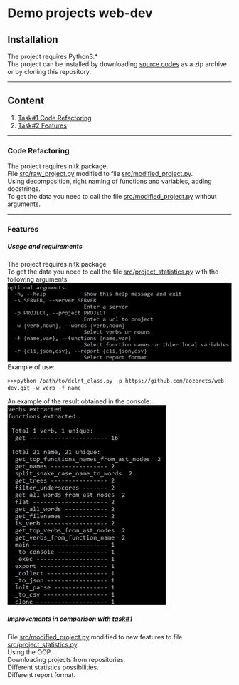 # Demo projects web-dev
## Installation
The project requires Python3.*<br>
The project can be installed by downloading [source codes](https://github.com/aozerets/web-dev/releases/) 
as a zip archive or by cloning this repository.
***
## Content
1. [Task#1 Code Refactoring](#code-refactoring-)
2. [Task#2 Features](#features-)
***
### Code Refactoring <br>
The project requires nltk package.<br>
File [src/raw_project.py](src/raw_project.py) modified to file [src/modified_project.py](src/modified_project.py).<br>
Using decomposition, right naming of functions and variables, adding docstrings.<br>
To get the data you need to call the file [src/modified_project.py](src/modified_project.py) without arguments.
***
### Features <br>
##### Usage and requirements
The project requires nltk package<br>
To get the data you need to call the file [src/project_statistics.py](src/project_statistics.py) with the following arguments:<br>
![usage](https://github.com/aozerets/web-dev/blob/master/options.jpg)<br>
Example of use:<br>
```
>>>python /path/to/dclnt_class.py -p https://github.com/aozerets/web-dev.git -w verb -f name
```
An example of the result obtained in the console:<br>
![result](https://github.com/aozerets/web-dev/blob/master/result.jpg)<br>
##### Improvements in comparison with [task#1](#code-refactoring)
File [src/modified_project.py](src/modified_project.py) modified to new features to file [src/project_statistics.py](src/project_statistics.py).<br>
Using the OOP.<br>
Downloading projects from repositories.<br>
Different statistics possibilities.<br>
Different report format.<br>
